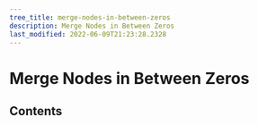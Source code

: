 ```yaml
---
tree_title: merge-nodes-in-between-zeros
description: Merge Nodes in Between Zeros
last_modified: 2022-06-09T21:23:28.2328
---
```


# Merge Nodes in Between Zeros

## Contents
